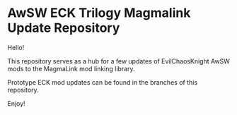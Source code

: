 # AwSW ECK Trilogy Magmalink Update Repository

Hello!

This repository serves as a hub for a few updates of EvilChaosKnight AwSW mods to the MagmaLink mod linking library.

Prototype ECK mod updates can be found in the branches of this repository.

Enjoy!